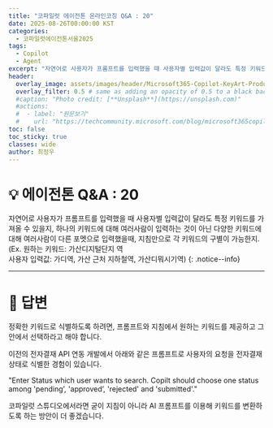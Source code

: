 ```yaml
---
title: "코파일럿 에이전톤 온라인코칭 Q&A : 20"
date: 2025-08-26T00:00:00 KST
categories:
  - 코파일럿에이전톤서울2025
tags:
  - Copilot
  - Agent
excerpt: "자연어로 사용자가 프롬프트를 입력했을 때 사용자별 입력값이 달라도 특정 키워드를 가져올 수 있을지, 하나의 키워드에 대해 여러사람이 입력하는 것이 아닌 다양한 키워드에 대해 여러사람이 다른 포멧으로 입력했을때, 지침만으로 각 키워드의 구별이 가능한지.  "
header:
  overlay_image: assets/images/header/Microsoft365-Copilot-KeyArt-Productivity-6K-01.png
  overlay_filter: 0.5 # same as adding an opacity of 0.5 to a black background
  #caption: "Photo credit: [**Unsplash**](https://unsplash.com)"
  #actions:
  #  - label: "원문보기"
  #    url: "https://techcommunity.microsoft.com/blog/microsoft365copilotblog/what%E2%80%99s-new-in-microsoft-365-copilot--july-2025/4438253"
toc: false
toc_sticky: true
classes: wide
author: 최정우
---
```


# 💡 에이전톤 Q&A : 20

자연어로 사용자가 프롬프트를 입력했을 때 사용자별 입력값이 달라도 특정 키워드를 가져올 수 있을지, 하나의 키워드에 대해 여러사람이 입력하는 것이 아닌 다양한 키워드에 대해 여러사람이 다른 포멧으로 입력했을때, 지침만으로 각 키워드의 구별이 가능한지.   
(Ex. 원하는 키워드: 가산디지털단지 역   
    사용자 입력값: 가디역, 가산 근처 지하철역, 가산디뭐시기역) 
{: .notice--info}

---

# 📝 답변

정확한 키워드로 식별하도록 하려면, 프롬프트와 지침에서 원하는 키워드를 제공하고 그 안에서 선택하라고 해야 합니다.

이전의 전자결재 API 연동 개발에서 아래와 같은 프롬프트로 사용자의 요청을 전자결재 상태로 식별한 경험이 있습니다.

"Enter Status which user wants to search. Copilt should choose one status among 'pending’, 'approved’, 'rejected' and 'submitted'."

코파일럿 스튜디오에서라면 굳이 지침이 아니라 AI 프롬프트를 이용해 키워드를 변환하도록 하는 방안이 더 좋겠습니다.
